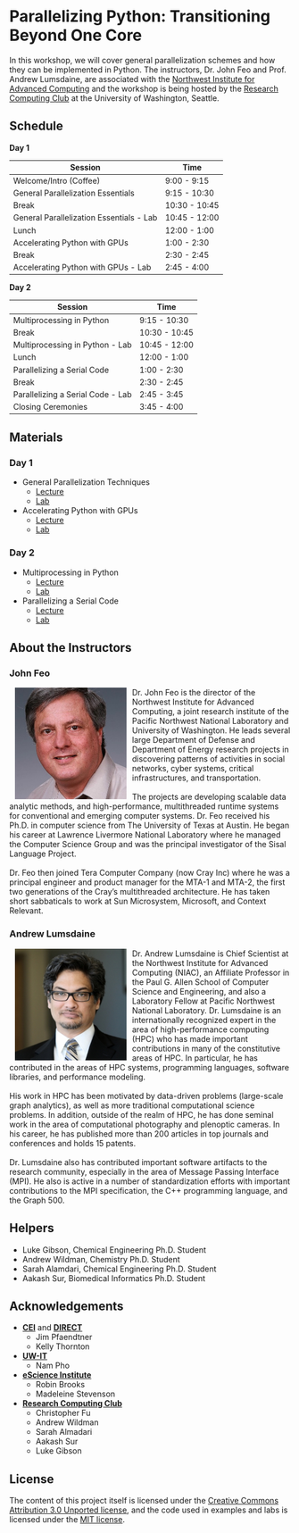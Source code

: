 # Parallelizing Python: Transitioning Beyond One Core

In this workshop, we will cover general parallelization schemes and how they can be implemented in Python. The instructors, Dr. John Feo and Prof. Andrew Lumsdaine, are associated with the [Northwest Institute for Advanced Computing](https://www.niac-uw.org/) and the workshop is being hosted by the [Research Computing Club](http://students.washington.edu/hpcc/) at the University of Washington, Seattle.

## Schedule

**Day 1**

|Session| Time|
|--- | ---|
|Welcome/Intro (Coffee)|9:00 - 9:15|
|General Parallelization Essentials|9:15 - 10:30|
|Break	|10:30 - 10:45|
|General Parallelization Essentials - Lab|10:45 - 12:00|
|Lunch	|12:00 - 1:00|
|Accelerating Python with GPUs|1:00 - 2:30|
|Break	|2:30 - 2:45|
|Accelerating Python with GPUs - Lab|	2:45 - 4:00|

**Day 2**

|Session| Time|
|--- | ---|
|Multiprocessing in Python |9:15 - 10:30|
|Break |10:30 - 10:45|
|Multiprocessing in Python - Lab |10:45 - 12:00|
|Lunch |12:00 - 1:00|
|Parallelizing a Serial Code| 1:00 - 2:30|
|Break |2:30 - 2:45|
|Parallelizing a Serial Code - Lab |2:45 - 3:45|
|Closing Ceremonies |3:45 - 4:00|


## Materials
### Day 1
- General Parallelization Techniques
    - [Lecture](lectures/ParallelizationFundamentals.pdf)
    - [Lab](lab1/)
- Accelerating Python with GPUs
    - [Lecture](lectures/PythonGPU.pdf)
    - [Lab](lab2/)

### Day 2
- Multiprocessing in Python
    - [Lecture](lectures/Multiprocessor_Python.pdf)
    - [Lab](lab3/)
- Parallelizing a Serial Code
    - [Lecture]()
    - [Lab](lab4/)

## About the Instructors

### John Feo
<div>
    <p><img src="./images/Feo_John-2.jpg" height=200 style="float: left; padding: 0 10px;">
    Dr. John Feo is the director of the Northwest Institute for Advanced Computing, a joint research institute of the Pacific Northwest National Laboratory and University of Washington. He leads several large Department of Defense and Department of Energy research projects in discovering patterns of activities in social networks, cyber systems, critical infrastructures, and transportation.
    <br><br>
The projects are developing scalable data analytic methods, and high-performance, multithreaded runtime systems for conventional and emerging computer systems. Dr. Feo received his Ph.D. in computer science from The University of Texas at Austin. He began his career at Lawrence Livermore National Laboratory where he managed the Computer Science Group and was the principal investigator of the Sisal Language Project.
<br><br>
Dr. Feo then joined Tera Computer Company (now Cray Inc) where he was a principal engineer and product manager for the MTA-1 and MTA-2, the first two generations of the Cray’s multithreaded architecture. He has taken short sabbaticals to work at Sun Microsystem, Microsoft, and Context Relevant.</p>
</div>

### Andrew Lumsdaine
<div>
    <p><img src="./images/Lumsdaine_Andrew.jpg" height=200 style="float: left; padding: 0 10px;">
    Dr. Andrew Lumsdaine is Chief Scientist at the Northwest Institute for Advanced Computing (NIAC), an Affiliate Professor in the Paul G. Allen School of Computer Science and Engineering, and also a Laboratory Fellow at Pacific Northwest National Laboratory. Dr. Lumsdaine is an internationally recognized expert in the area of high-performance computing (HPC) who has made important contributions in many of the constitutive areas of HPC. In particular, he has contributed in the areas of HPC systems, programming languages, software libraries, and performance modeling.
<br><br>
His work in HPC has been motivated by data-driven problems (large-scale graph analytics), as well as more traditional computational science problems. In addition, outside of the realm of HPC, he has done seminal work in the area of computational photography and plenoptic cameras. In his career, he has published more than 200 articles in top journals and conferences and holds 15 patents.
<br><br>
Dr. Lumsdaine also has contributed important software artifacts to the research community, especially in the area of Message Passing Interface (MPI). He also is active in a number of standardization efforts with important contributions to the MPI specification, the C++ programming language, and the Graph 500.</p>
</div>

## Helpers
- Luke Gibson, Chemical Engineering Ph.D. Student
- Andrew Wildman, Chemistry Ph.D. Student
- Sarah Alamdari, Chemical Engineering Ph.D. Student
- Aakash Sur, Biomedical Informatics Ph.D. Student

## Acknowledgements
- **[CEI](https://www.cei.washington.edu/)** and **[DIRECT](http://depts.washington.edu/uwdirect/)**
    - Jim Pfaendtner
    - Kelly Thornton
- **[UW-IT](https://www.washington.edu/uwit/)**
    - Nam Pho
- **[eScience Institute](https://escience.washington.edu/)**
    - Robin Brooks
    - Madeleine Stevenson
- **[Research Computing Club](http://students.washington.edu/hpcc/)**
    - Christopher Fu
    - Andrew Wildman
    - Sarah Almadari
    - Aakash Sur
    - Luke Gibson


## License
The content of this project itself is licensed under the [Creative Commons Attribution 3.0 Unported license](https://creativecommons.org/licenses/by/3.0/), and the code used in examples and labs is licensed under the [MIT license](https://github.com/UW-HPC/Parallelizing-Python-Workshop/blob/master/LICENSE).
